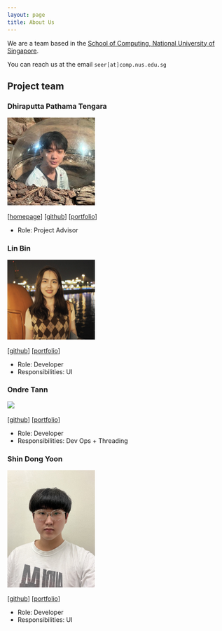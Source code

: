 ```yaml
---
layout: page
title: About Us
---
```


We are a team based in the [School of Computing, National University of Singapore](http://www.comp.nus.edu.sg).

You can reach us at the email `seer[at]comp.nus.edu.sg`

## Project team

### Dhiraputta Pathama Tengara

<img src="images/dhirapt.png" width="200px">

[[homepage](https://dhirapt-portfolio.vercel.app)]
[[github](https://github.com/DhiraPT)]
[[portfolio](team/johndoe.md)]

* Role: Project Advisor

### Lin Bin

<img src="images/linnn-7.png" width="200px">

[[github](http://github.com/linnn-7)]
[[portfolio](team/johndoe.md)]

* Role: Developer
* Responsibilities: UI

### Ondre Tann

<img src="images/ondretann.png" width="200px">

[[github](http://github.com/ondretann)]
[[portfolio](team/johndoe.md)]

* Role: Developer
* Responsibilities: Dev Ops + Threading

### Shin Dong Yoon

<img src="images/pateshin.png" width="200px">

[[github](https://github.com/PateShin)]
[[portfolio](team/johndoe.md)]

* Role: Developer
* Responsibilities: UI
